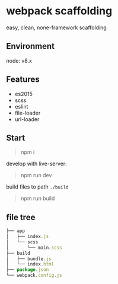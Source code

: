 # webpack scaffolding

easy, clean, none-framework scaffolding

## Environment

node: v8.x

## Features

- es2015
- scss
- eslint
- file-loader
- url-loader

## Start 

> npm i

develop with live-server:

> npm run dev

build files to path `./build`
> npm run build

## file tree

```js
├── app                       
│   ├── index.js              
│   └── scss                  
│       └── main.scss
├── build                        
│   ├── bundle.js
│   └── index.html
├── package.json
└── webpack.config.js
```
